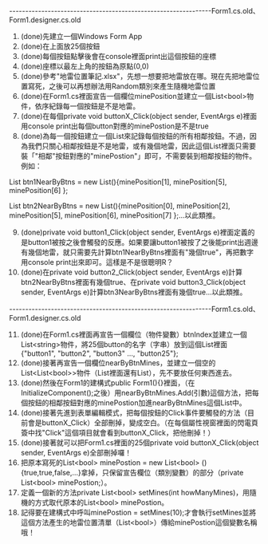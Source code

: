 ---------------------------------------------------------------Form1.cs.old、Form1.designer.cs.old
1. (done)先建立一個Windows Form App
2. (done)在上面放25個按鈕
3. (done)每個按鈕點擊後會在console裡面print出這個按鈕的座標
4. (done)座標以最左上角的按鈕為原點(0,0)
5. (done)參考"地雷位置筆記.xlsx"，先想一想要把地雷放在哪。現在先把地雷位置寫死，之後可以再想辦法用Random類別來產生隨機地雷位置
6. (done)在Form1.cs裡面宣告一個欄位minePosition並建立一個List\<bool\>物件，依序紀錄每一個按鈕是不是地雷。
7. (done)在每個private void buttonX_Click(object sender, EventArgs e)裡面用console print出每個button對應的minePostion是不是true
8. (done)為每一個按鈕建立一個List來記錄每個按鈕的所有相鄰按鈕。不過，因為我們只關心相鄰按鈕是不是地雷，或有幾個地雷，因此這個List裡面只需要裝「"相鄰"按鈕對應的"minePostion"」即可，不需要裝到相鄰按鈕的物件。例如：

  List<bool> btn1NearByBtns = new List<bool>(){minePosition[1], minePosition[5], minePosition[6] };    
  
  List<bool> btn2NearByBtns = new List<bool>(){minePosition[0], minePosition[2], minePosition[5], minePosition[6], minePosition[7] };...以此類推。

9. (done)private void button1_Click(object sender, EventArgs e)裡面定義的是button1被按之後會觸發的反應。如果要讓button1被按了之後能print出週邊有幾個地雷，就只需要先計算btn1NearByBtns裡面有"幾個true"，再把數字用console print出來即可。這樣是不是很聰明R？
10. (done)在private void button2_Click(object sender, EventArgs e)計算btn2NearByBtns裡面有幾個true、在private void button3_Click(object sender, EventArgs e)計算btn3NearByBtns裡面有幾個true...以此類推。

---------------------------------------------------------------Form1.cs.old、Form1.designer.cs.old

11. (done)在Form1.cs裡面再宣告一個欄位（物件變數）btnIndex並建立一個List\<string\>物件，將25個button的名字（字串）放到這個List裡面{"button1", "button2", "button3" ..., "button25"};
12. (done)接著再宣告一個欄位nearByBtnMines，並建立一個空的List\<List\<bool\>\>物件（List裡面還有List），先不要放任何東西進去。
13. (done)然後在Form1的建構式public Form1(){}裡面，（在InitializeComponent();之後）用nearByBtnMines.Add(引數)這個方法，把每個按鈕的相鄰按鈕對應的minePostion加進nearByBtnMines這個List中。
14. (done)接著先進到表單編輯模式，把每個按鈕的Click事件要觸發的方法（目前會是buttonX_Click）全部刪掉，變成空白。（在每個屬性視窗裡面的閃電頁簽中找"Click"這個項目就會看到buttonX_Click，把他刪掉！）
15. (done)接著就可以把Form1.cs裡面的25個private void buttonX_Click(object sender, EventArgs e)全部刪掉囉！
16. 把原本寫死的List\<bool\> minePostion = new List\<bool\> (){true,true,false,...}拿掉，只保留宣告欄位（類別變數）的部分（private List\<bool\> minePostion;）。
17. 定義一個新的方法private List\<bool\> setMines(int howManyMines)，用隨機的方式取代原本的List\<bool\> minePostion。
18. 記得要在建構式中呼叫minePostion = setMines(10);才會執行setMines並將這個方法產生的地雷位置清單（List\<bool\>）傳給minePostion這個變數名稱哦！


